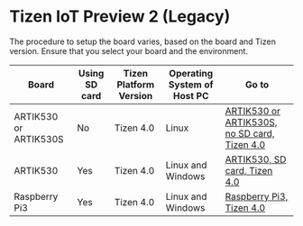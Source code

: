 # Tizen IoT Preview 2 (Legacy)

The procedure to setup the board varies, based on the board and Tizen version.
Ensure that you select your board and the environment.


Board | Using SD card | Tizen Platform Version | Operating System of Host PC | Go to 
-----------|----------------|------------------------|----------------------------|-------
ARTIK530 or ARTIK530S | No | Tizen 4.0 | Linux | [ARTIK530 or ARTIK530S, no SD card, Tizen 4.0](artik-no-sd-4.0.md)
ARTIK530 | Yes | Tizen 4.0 | Linux and Windows |  [ARTIK530, SD card, Tizen 4.0](artik-sd-4.0.md)
Raspberry Pi3 | Yes | Tizen 4.0 | Linux and Windows |  [Raspberry Pi3, Tizen 4.0](rpi3-4.0.md)
